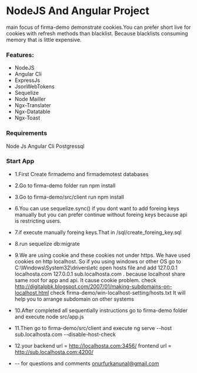 # NodeJS And Angular Project

main focus of firma-demo demonstrate cookies.You can prefer short live for cookies with refresh methods than blacklist. Because blacklists
consuming memory that is little expensive.

### Features: ###

- NodeJS 
- Angular Cli
- ExpressJs
- JsonWebTokens
- Sequelize
- Node Mailler
- Ngx-Translater
- Ngx-Datatable
- Ngx-Toast

### Requirements ###
Node Js
Angular Cli
Postgressql


### Start App ###

* 1.First Create firmademo and firmademotest databases
* 2.Go to firma-demo folder run npm install
* 3.Go to firma-demo/src/client run npm install
* 6.You can use sequelize.sync() if you dont want to add foreing keys manually but you can prefer continue without foreing keys 
  because api is restricting users.
* 7.if execute manually foreing keys.That in /sql/create_foreing_key.sql
* 8.run sequelize db:migrate
* 9.We are using cookie and these cookies not under https. We have used cookies on http localhost. So if you using windows or other OS 
  go to  C:\Windows\System32\drivers\etc open hosts file and add 127.0.0.1 localhosta.com  127.0.0.1 sub.localhosta.com .
  because localhost share same root for app and api. It cause cookie problem.
  check http://digitalpbk.blogspot.com/2007/01/making-subdomains-on-localhost.html 
  check firma-demo/win-localhost-setting/hosts.txt
  It will help you to arrange subdomain on other systems
* 10.After completed all sequentially instructions go to firma-demo folder and execute node src/app.js
* 11.Then go to firma-demo/src/client and execute ng serve --host sub.localhosta.com --disable-host-check
* 12.your backend url = http://localhosta.com:3456/ frontend url = http://sub.localhosta.com:4200/

* -- for questions and comments onurfurkanunal@gmail.com
  